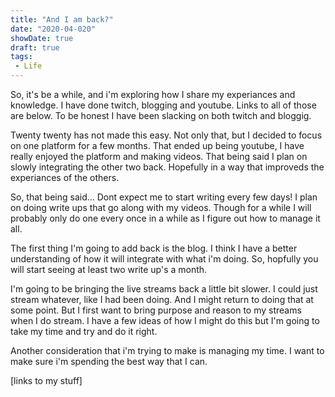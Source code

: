 ```yaml
---
title: "And I am back?"
date: "2020-04-020"
showDate: true
draft: true
tags: 
 - Life
---
```


So, it's be a while, and i'm exploring how I share my experiances and knowledge. I have done twitch, blogging and youtube. Links to all of those are below. To be honest I have been slacking on both twitch and bloggig.

Twenty twenty has not made this easy. Not only that, but I decided to focus on one platform for a few months. That ended up being youtube, I have really enjoyed the platform and making videos. That being said I plan on slowly integrating the other two back. Hopefully in a way that improveds the experiances of the others.

So, that being said... Dont expect me to start writing every few days! I plan on doing write ups that go along with my videos. Though for a while I will probably only do one every once in a while as I figure out how to manage it all.

The first thing I'm going to add back is the blog. I think I have a better understanding of how it will integrate with what i'm doing. So, hopfully you will start seeing at least two write up's a month.

I'm going to be bringing the live streams back a little bit slower. I could just stream whatever, like I had been doing. And I might return to doing that at some point. But I first want to bring purpose and reason to my streams when I do stream. I have a few ideas of how I might do this but I'm going to take my time and try and do it right.

Another consideration that i'm trying to make is managing my time. I want to make sure i'm spending the best way that I can.

[links to my stuff]
